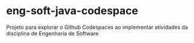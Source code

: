 # eng-soft-java-codespace

Projeto para explorar o Github Codespaces ao implementar atividades da disciplina de Engenharia de Software
